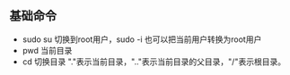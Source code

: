 ## 基础命令

- sudo su 切换到root用户，sudo -i 也可以把当前用户转换为root用户
- pwd 当前目录
- cd 切换目录 "."表示当前目录，".."表示当前目录的父目录，"/"表示根目录。
